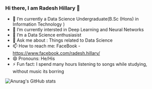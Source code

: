 ### Hi there, I am Radesh Hillary 👋

- 🌱 I’m currently a Data Science Undergraduate(B.Sc (Hons) in Information Technology )
- 🔭 I’m currently intersted in Deep Learning and Neural Networks
- 🤔 I’m a Data Science enthusiasist 
- 💬 Ask me about : Things related to Data Science
- 📫 How to reach me: FaceBook - https://www.facebook.com/radesh.hillary/
- 😄 Pronouns: He/His
- ⚡ Fun fact: I spend many hours listening to songs while studying, without music its borring


![Anurag's GitHub stats](https://github-readme-stats.vercel.app/api?username=anuraghazra&show_icons=true&theme=radical)
